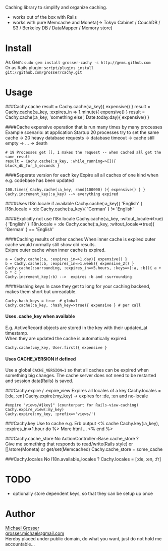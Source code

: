 Caching library to simplify and organize caching.

 - works out of the box with Rails
 - works with pure Memcache and Moneta(-> Tokyo Cabinet / CouchDB / S3 / Berkeley DB / DataMapper / Memory store)

Install
=======
As Gem: ` sudo gem install grosser-cachy -s http://gems.github.com `  
Or as Rails plugin: ` script/plugins install git://github.com/grosser/cachy.git `


Usage
=====
###Cachy.cache
    result = Cachy.cache(:a_key){ expensive() }
    result = Cachy.cache(:a_key, :expires_in => 1.minute){ expensive() }
    result = Cachy.cache(:a_key, 'something else', Date.today.day){ expensive() }

####Cache expensive operation that is run many times by many processes
Example scenario: at application Startup 20 processes try to set the same cache -> 20 heavy database requests -> database timeout -> cache still empty -> ... -> death

    # 19 Processes get [], 1 makes the request -- when cached all get the same result
    result = Cachy.cache(:a_key, :while_running=>[]){ block_db_for_5_seconds }


####Seperate version for each key
Expire all all caches of one kind when e.g. codebase has been updated

    100.times{ Cachy.cache(:a_key, rand(100000) ){ expensive() } }
    Cachy.increment_key(:a_key) --> everything expired


####Uses I18n.locale if available
    Cachy.cache(:a_key){ 'English' }
    I18n.locale = :de
    Cachy.cache(:a_key){ 'German' } != 'English'

####Explicitly not use I18n.locale
    Cachy.cache(:a_key, :witout_locale=>true){ 'English' }
    I18n.locale = :de
    Cachy.cache(:a_key, :witout_locale=>true){ 'German' } == 'English'

####Caching results of other caches
When inner cache is expired outer cache would normally still show old results.  
Exipre outer cache when inner cache is expired.

    a = Cachy.cache(:a, :expires_in=>1.day){ expensive() }
    b = Cachy.cache(:b, :expires_in=>1.week){ expensive_2() }
    Cachy.cache(:surrounding, :expires_in=>5.hours, :keys=>[:a, :b]){ a + b * c }
    Cachy.increment_key(:b) -->  expires :b and :surrounding

####Hashing keys
In case they get to long for your caching backend, makes them short but unreadable.

    Cachy.hash_keys = true  # global
    Cachy.cache(:a_key, :hash_key=>true){ expensive } # per call

#### Uses .cache_key when available
E.g. ActiveRecord objects are stored in the key with their updated_at timestamp.  
When they are updated the cache is automatically expired.

    Cachy.cache(:my_key, User.first){ expensive }

#### Uses CACHE_VERSION if defined
Use a global `CACHE_VERSION=1` so that all caches can be expired when something big changes.
The cache server does not need to be restarted and session data(Rails) is saved.


###Cachy.expire / .expire_view
Expires all locales of a key
    Cachy.locales = [:de, :en]
    Cachy.expire(:my_key) -> expires for :de, :en and no-locale

    #expire "views/#{key}" (counterpart for Rails-view-caching)
    Cachy.expire_view(:my_key)
    Cachy.expire(:my_key, :prefix=>'views/')


###Cachy.key
Use to cache e.g. Erb output
    <% cache Cachy.key(:a_key), :expires_in=>1.hour do %>
      More html ...
    <% end %>


###Cachy.cache_store
No ActionController::Base.cache_store ?  
Give me something that responds to read/write(Rails style) or []/store(Moneta) or get/set(Memcached)
    Cachy.cache_store = some_cache


###Cachy.locales
No I18n.available_locales ?
    Cachy.locales = [:de, :en, :fr]

TODO
====
 - optionally store dependent keys, so that they can be setup up once

Author
======
[Michael Grosser](http://pragmatig.wordpress.com)  
grosser.michael@gmail.com  
Hereby placed under public domain, do what you want, just do not hold me accountable...